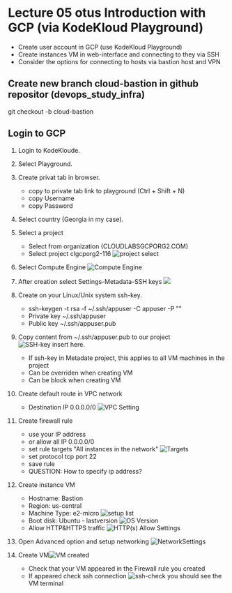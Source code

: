 # Lecture 05 otus Introduction with GCP (via KodeKloud Playground)

* Create user account in GCP (use KodeKloud Playground)
* Create instances VM in web-interface and connecting to they via SSH
* Consider the options for connecting to hosts via bastion host and VPN

## Create new branch cloud-bastion in github repositor (devops_study_infra)

git checkout -b cloud-bastion

## Login to GCP

1. Login to KodeKloude.
2. Select Playground.
3. Create privat tab in browser.
    * copy to private tab link to playground (Ctrl + Shift + N)
    * copy Username
    * copy Password
4. Select country (Georgia in my case).
5. Select a project
    * Select from organization (CLOUDLABSGCPORG2.COM)
    * Select project clgcporg2-116 ![project select](2022-08-29-05-29-24.png)
  
6. Select Compute Engine ![Compute Engine](2022-08-29-05-30-14.png)
7. After creation select Settings-Metadata-SSH keys ![](2022-08-29-05-34-38.png)
8. Create on your Linux/Unix system ssh-key.
    * ssh-keygen -t rsa -f ~/.ssh/appuser -C appuser -P ""
    * Private key ~/.ssh/appuser
    * Public key ~/.ssh/appuser.pub
9. Copy content from ~/.ssh/appuser.pub to our project ![SSH-key insert here](2022-08-29-05-39-03.png).
    * If ssh-key in Metadate project, this applies to all VM machines in the project
    * Can be overriden when creating VM
    * Can be block when creating VM
10. Create default route in VPC network
    * Destination IP 0.0.0.0/0 ![VPC Setting](2022-08-30-05-50-31.png)
11. Create firewall rule 
    * use your IP address
    * or allow all IP 0.0.0.0/0
    * set rule targets "All instances in the network" ![Targets](2022-08-30-06-16-11.png)
    * set protocol tcp port 22
    * save rule
    * QUESTION: How to specify ip address?
12. Create instance VM
    * Hostname: Bastion
    * Region: us-central
    * Machine Type: e2-micro ![setup list](2022-08-29-07-25-06.png)
    * Boot disk: Ubuntu - lastversion ![OS Version](2022-08-29-07-26-32.png)
    * Allow HTTP&HTTPS traffic ![HTTP(s) Allow Settings](2022-08-30-05-56-40.png)
13. Open Advanced option and setup networking ![NetworkSettings](2022-08-29-07-34-10.png)
14. Create VM![VM created](2022-08-29-07-46-31.png)
    * Check that your VM appeared in the Firewall rule you created
    * If appeared check ssh connection ![ssh-check](2022-08-30-06-20-19.png) you should see the VM terminal
